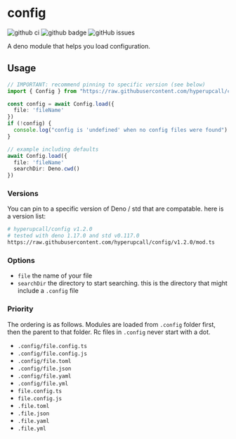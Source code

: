 # config

![github ci](https://github.com/hyperupcall/config/workflows/Test%20CI/badge.svg?branch=master) ![github badge](https://img.shields.io/github/license/hyperupcall/config) ![gitHub issues](https://img.shields.io/github/issues/hyperupcall/config)

A deno module that helps you load configuration.

## Usage

```ts
// IMPORTANT: recommend pinning to specific version (see below)
import { Config } from "https://raw.githubusercontent.com/hyperupcall/config/master/mod.ts"

const config = await Config.load({
  file: 'fileName'
})
if (!config) {
  console.log("config is 'undefined' when no config files were found")
}

// example including defaults
await Config.load({
  file: 'fileName'
  searchDir: Deno.cwd()
})
```

### Versions

You can pin to a specific version of Deno / std that are compatable. here is a version list:

```sh
# hyperupcall/config v1.2.0
# tested with deno 1.17.0 and std v0.117.0
https://raw.githubusercontent.com/hyperupcall/config/v1.2.0/mod.ts
```

### Options

- `file` the name of your file
- `searchDir` the directory to start searching. this is the directory that might include a `.config` file

### Priority

The ordering is as follows. Modules are loaded from `.config` folder first, then the parent to that folder. Rc files in `.config` never start with a dot.

- `.config/file.config.ts`
- `.config/file.config.js`
- `.config/file.toml`
- `.config/file.json`
- `.config/file.yaml`
- `.config/file.yml`
- `file.config.ts`
- `file.config.js`
- `.file.toml`
- `.file.json`
- `.file.yaml`
- `.file.yml`
